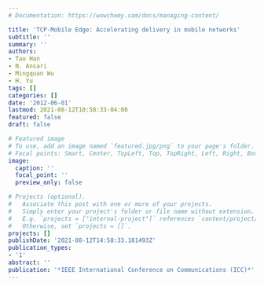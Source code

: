 ```yaml
---
# Documentation: https://wowchemy.com/docs/managing-content/

title: 'TCP-Mobile Edge: Accelerating delivery in mobile networks'
subtitle: ''
summary: ''
authors:
- Tao Han
- N. Ansari
- Mingquan Wu
- H. Yu
tags: []
categories: []
date: '2012-06-01'
lastmod: 2021-08-12T10:58:33-04:00
featured: false
draft: false

# Featured image
# To use, add an image named `featured.jpg/png` to your page's folder.
# Focal points: Smart, Center, TopLeft, Top, TopRight, Left, Right, BottomLeft, Bottom, BottomRight.
image:
  caption: ''
  focal_point: ''
  preview_only: false

# Projects (optional).
#   Associate this post with one or more of your projects.
#   Simply enter your project's folder or file name without extension.
#   E.g. `projects = ["internal-project"]` references `content/project/deep-learning/index.md`.
#   Otherwise, set `projects = []`.
projects: []
publishDate: '2021-08-12T14:58:33.181493Z'
publication_types:
- '1'
abstract: ''
publication: '*IEEE International Conference on Communications (ICC)*'
---
```

